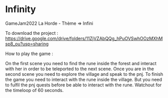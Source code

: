 # Infinity
GameJam2022 La Horde - Thème => Infini 

To download the project : https://drive.google.com/drive/folders/11ZjVZAbQQg_hPuOVSwhOOzMXhMsp8_ou?usp=sharing

How to play the game :

On the first scene you need to find the rune inside the forest and interact with her in order to be teleported to the next scene.
Once you are in the second scene you need to explore the village and speak to the pnj. To finish the game you need to interact with the rune inside the village.
But you need to fulfil the pnj quests before be able to interact with the rune. Watchout for the timeloop of 60 seconds.
